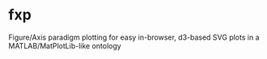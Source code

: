 # fxp
Figure/Axis paradigm plotting for easy in-browser, d3-based SVG plots in a MATLAB/MatPlotLib-like ontology

